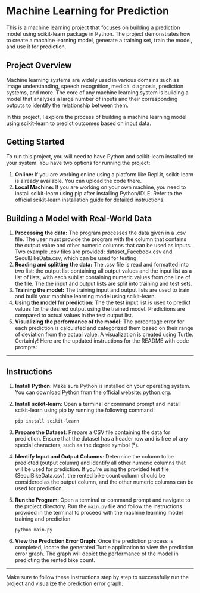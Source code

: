 # Machine Learning for Prediction

This is a machine learning project that focuses on building a prediction model using scikit-learn package in Python. The project demonstrates how to create a machine learning model, generate a training set, train the model, and use it for prediction.

## Project Overview

Machine learning systems are widely used in various domains such as image understanding, speech recognition, medical diagnosis, prediction systems, and more. The core of any machine learning system is building a model that analyzes a large number of inputs and their corresponding outputs to identify the relationship between them.

In this project, I explore the process of building a machine learning model using scikit-learn to predict outcomes based on input data. 

## Getting Started

To run this project, you will need to have Python and scikit-learn installed on your system. You have two options for running the project:

1. **Online:** If you are working online using a platform like Repl.it, scikit-learn is already available. You can upload the code there.
2. **Local Machine:** If you are working on your own machine, you need to install scikit-learn using pip after installing Python/IDLE. Refer to the official scikit-learn installation guide for detailed instructions.

## Building a Model with Real-World Data

1. **Processing the data:** The program processes the data given in a .csv file. The user must provide the program with the column that contains the output value and other numeric columns that can be used as inputs. Two example .csv files are provided: dataset_Facebook.csv and SeoulBikeData.csv, which can be used for testing.
2. **Reading and splitting the data:** The .csv file is read and formatted into two list: the output list containing all output values and the input list as a list of lists, with each sublist containing numeric values from one line of the file. The the input and output lists are split into training and test sets.
3. **Training the model:** The training input and output lists are used to train and build your machine learning model using scikit-learn. 
4. **Using the model for prediction:** The the test input list is used to predict values for the desired output using the trained model. Predictions are compared to actual values in the test output list.
5. **Visualizing the performance of the model:** The percentage error for each prediction is calculated and categorized them based on their range of deviation from the actual value. A visualization is created using Turtle.
Certainly! Here are the updated instructions for the README with code prompts:

---

## Instructions

1. **Install Python**: Make sure Python is installed on your operating system. You can download Python from the official website: [python.org](https://www.python.org/).

2. **Install scikit-learn**: Open a terminal or command prompt and install scikit-learn using pip by running the following command:
   ```
   pip install scikit-learn
   ```

3. **Prepare the Dataset**: Prepare a CSV file containing the data for prediction. Ensure that the dataset has a header row and is free of any special characters, such as the degree symbol (°). 

4. **Identify Input and Output Columns**: Determine the column to be predicted (output column) and identify all other numeric columns that will be used for prediction. If you're using the provided test file (SeoulBikeData.csv), the rented bike count column should be considered as the output column, and the other numeric columns can be used for prediction.

5. **Run the Program**: Open a terminal or command prompt and navigate to the project directory. Run the `main.py` file and follow the instructions provided in the terminal to proceed with the machine learning model training and prediction:
   ```
   python main.py
   ```

6. **View the Prediction Error Graph**: Once the prediction process is completed, locate the generated Turtle application to view the prediction error graph. The graph will depict the performance of the model in predicting the rented bike count.

---

Make sure to follow these instructions step by step to successfully run the project and visualize the prediction error graph.
